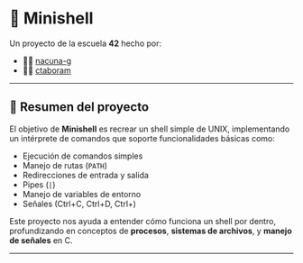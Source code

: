 # 🐚 Minishell

Un proyecto de la escuela **42** hecho por:  
- 👨‍💻 [nacuna-g](https://github.com/nicoagnz)  
- 👨‍💻 [ctaboram](https://github.com/ctaboram)  

---

## 📖 Resumen del proyecto

El objetivo de **Minishell** es recrear un shell simple de UNIX, implementando un intérprete de comandos que soporte funcionalidades básicas como:  
- Ejecución de comandos simples  
- Manejo de rutas (`PATH`)  
- Redirecciones de entrada y salida  
- Pipes (`|`)  
- Manejo de variables de entorno  
- Señales (Ctrl+C, Ctrl+D, Ctrl+\)  

Este proyecto nos ayuda a entender cómo funciona un shell por dentro, profundizando en conceptos de **procesos**, **sistemas de archivos**, y **manejo de señales** en C.

---
